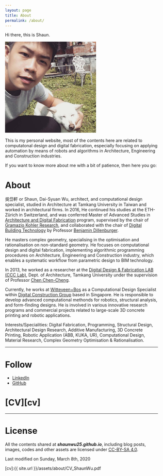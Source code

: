 ```yaml
---
layout: page
title: About
permalink: /about/
---
```


Hi there, this is Shaun.

<img src="/assets/about/01.jpg" alt="good boy!" style="width:300px;height:300px;">

This is my personal website, most of the contents here are related to computatonal design and digital fabrication, especially focusing on applying automation by means of robots and algorithms in Architecture, Engineering and Construction industries. 

If you want to know more about me with a bit of patience, then here you go:

# About 

吳岱軒 or Shaun, Dai-Syuan Wu, architect, and computational design specialist, studied in Architecture at Tamkang University in Taiwan and worked in architectural firms. In 2016, He continued his studies at the ETH-Zürich in Switzerland, and was conferred Master of Advanced Studies in [Architecture and Digital Fabrication][MASDFab] program, supervised by the chair of [Gramazio Kohler Research][GKR], and collaborated with the chair of [Digital Building Technology][DBT] by Professor [Benjamin Dillenburger][BD].

He masters complex geometry, specialising in the optimisation and rationalisation on non-standard geometry. He focuses on computational design and digital fabrication, implementing algorithmic programming procedures on Architecture, Engineering and Construction industry, which enables a systematic workflow from parametric design to BIM technology.

In 2013, he worked as a researcher at the [Digital Design & Fabrication LAB (CCC Lab)][CCCLAB], Dept. of Architecture, Tamkang University under the supervision of Professor [Chen Chen-Cheng][CCC].

Currently, he works at [Witteveen+Bos][WB] as a Computational Design Specialist within [Digital Construction Group][DCG] based in Singapore. He is responsible to develop advanced computational methonds for robotics, structural analysis, and form-finding designs. He is involved in various innovative research programs and commercial projects related to large-scale 3D concrete printing and robotic applications.

Interests/Specialities: Digital Fabrication, Programming, Structural Design, Architectural Design Research, Additive Manufacturing, 3D Concrete Printing, Robotic Application (ABB, KUKA, UR), Computational Design, Material Research, Complex Geometry Optimisation & Rationalisation. 

-----

# Follow
* [LinkedIn][LI]
* [GitHub][GH]
# [CV][cv]

-----

# License
All the contents shared at **_shaunwu25.github.io_**, including blog posts, images, codes and other assets are licensed under [CC-BY-SA 4.0][CBA].

Last modified on Sunday, March 8th, 2020

[MASDFab]: https://www.masdfab.com/
[GKR]: https://gramaziokohler.arch.ethz.ch/web/e/forschung/index.html
[DBT]: https://dbt.arch.ethz.ch/
[BD]: https://dbt.arch.ethz.ch/team-member/benjamin-dillenburger/
[CCC]: http://www.arch.tku.edu.tw/zh-tw/department/teachers/?recordId=245#prettyPhoto
[CCCLAB]: https://www.facebook.com/digitalaieou/
[WB]: https://www.witteveenbos.com/
[DCG]: https://digitalconstruction.witteveenbos.com/
[LI]: https://www.linkedin.com/in/shaun-wu/
[GH]: https://github.com/ShaunWu25
[CBA]: https://creativecommons.org/licenses/by-sa/4.0/

[cv]:{{ site.url }}/assets/about/CV_ShaunWu.pdf
